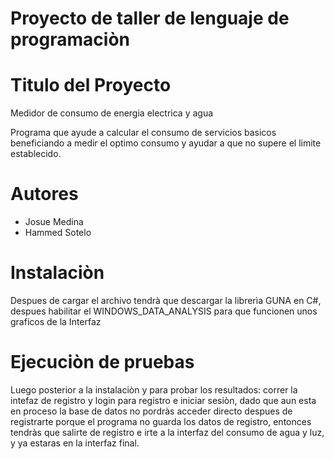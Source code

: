 #   Proyecto de taller de lenguaje de programaciòn

#   Titulo del Proyecto

Medidor de consumo de energia electrica y agua

Programa que ayude a calcular el consumo de servicios basicos beneficiando a medir el optimo consumo y ayudar a que no supere el limite establecido.

# Autores

* Josue Medina
* Hammed Sotelo

# Instalaciòn

Despues de cargar el archivo tendrà que descargar la librerìa GUNA en C#, despues habilitar el WINDOWS_DATA_ANALYSIS para que funcionen unos graficos de la Interfaz

# Ejecuciòn de pruebas

Luego posterior a la instalaciòn y para probar los resultados: correr la intefaz de registro y login para registro e iniciar sesiòn, dado que aun esta en proceso la base de datos no pordràs acceder directo despues de registrarte porque el programa no guarda los datos de registro, entonces tendràs que salirte de registro e irte a la interfaz del consumo de agua y luz, y ya estaras en la interfaz final.
